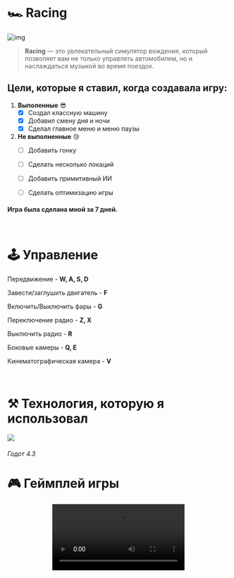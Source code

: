 # 🏎️ Racing

![img](https://i.imgur.com/FoKBWjT.png)

> **Racing** — это увлекательный симулятор вождения, который позволяет вам не только управлять автомобилем, но и наслаждаться музыкой во время поездок.

## Цели, которые я ставил, когда создавала игру:

1. **Выполенные** 😎
    - [x] Создал классную машину
    - [x] Добавил смену дня и ночи
    - [x] Сделал главное меню и меню паузы

2. **Не выполненные** 😢
    - [ ] Добавить гонку
    - [ ] Сделать несколько локаций
    - [ ] Добавить примитивный ИИ
    - [ ] Сделать оптимизацию игры


#### Игра была сделана мной за 7 дней.

<br>

# 🕹️ Управление

Передвижение - **W, A, S, D**

Завести/заглушить двигатель - **F**

Включить/Выключить фары - **G**

Переключение радио - **Z, X**

Выключить радио - **R**

Боковые камеры - **Q, E**

Кинематографическая камера - **V**

<br>

# ⚒️ Технология, которую я использовал

<img src="https://skillicons.dev/icons?i=godot" />

###### Годот 4.3

# 🎮 Геймплей игры
<div align="center">
<video src="https://i.imgur.com/4Dgr1pD.mp4" alt="Описание GIF" />
</div>
